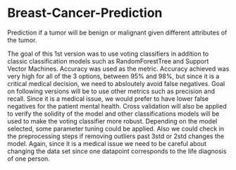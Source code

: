 # Breast-Cancer-Prediction
Prediction if a tumor will be benign or malignant given different attributes of the tumor.

The goal of this 1st version was to use voting classifiers in addition to classic classification models such as RandomForestTree and Support Vector Machines. Accuracy was used as the metric.
Accuracy achieved was very high for all of the 3 options, between 95% and 98%, but since it is a critical medical decision, we need to absloutely avoid false negatives.
Goal on following versions will be to use other metrics such as precision and recall. Since it is a medical issue, we would prefer to have lower false negatives for the patient mental health. Cross validation will also be applied to verify the solidity of the model and other classifications models will be used to make the voting classifier more robust.
Depending on the model selected, some parameter tuning could be applied.
Also we could check in the preprocessing steps if removing outliers past 3std or 2std changes the model. Again, since it is a medical issue we need to be careful about changing the data set since one datapoint corresponds to the life diagnosis of one person.

